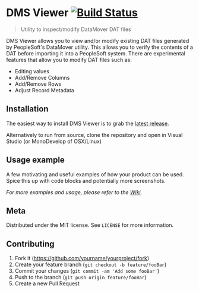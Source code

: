 # DMS Viewer [![Build Status](https://travis-ci.com/cfazzini/DMS-Viewer.svg?branch=master)](https://travis-ci.com/cfazzini/DMS-Viewer)
> Utility to inspect/modify DataMover DAT files

DMS Viewer allows you to view and/or modify existing DAT files generated by PeopleSoft's DataMover utility. 
This allows you to verify the contents of a DAT before importing it into a PeopleSoft system.
There are experimental features that allow you to modify DAT files such as:
* Editing values
* Add/Remove Columns
* Add/Remove Rows
* Adjust Record Metadata

## Installation

The easiest way to install DMS Viewer is to grab the [latest release](https://github.com/tslater2006/DMS-Viewer/releases).

Alternatively to run from source, clone the repository and open in Visual Studio (or MonoDevelop of OSX/Linux)

## Usage example

A few motivating and useful examples of how your product can be used. Spice this up with code blocks and potentially more screenshots.

_For more examples and usage, please refer to the [Wiki][wiki]._

## Meta

Distributed under the MIT license. See ``LICENSE`` for more information.

## Contributing

1. Fork it (<https://github.com/yourname/yourproject/fork>)
2. Create your feature branch (`git checkout -b feature/fooBar`)
3. Commit your changes (`git commit -am 'Add some fooBar'`)
4. Push to the branch (`git push origin feature/fooBar`)
5. Create a new Pull Request

<!-- Markdown link & img dfn's -->
[wiki]: https://github.com/tslater2006/DMS-Viewer/wiki

